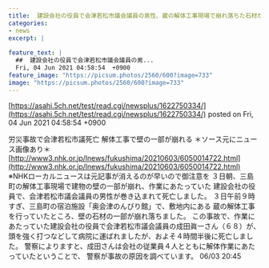 ```yaml
---
title:  建設会社の役員で会津若松市議会議員の男性、蔵の解体工事現場で崩れ落ちた石材が頭に当たり死亡・福島県 
categories:
- news
excerpt: |
  
feature_text: |
  ##  建設会社の役員で会津若松市議会議員の男...
  Fri, 04 Jun 2021 04:58:54  +0900
feature_image: "https://picsum.photos/2560/600?image=733"
image: "https://picsum.photos/2560/600?image=733"
---
```


[https://asahi.5ch.net/test/read.cgi/newsplus/1622750334/](https://asahi.5ch.net/test/read.cgi/newsplus/1622750334/)
posted on Fri, 04 Jun 2021 04:58:54  +0900

<!--more-->

労災事故で会津若松市議死亡 解体工事で壁の一部が崩れる ＊ソース元にニュース画像あり＊ [http://www3.nhk.or.jp/lnews/fukushima/20210603/6050014722.html](http://www3.nhk.or.jp/lnews/fukushima/20210603/6050014722.html) ※NHKローカルニュースは元記事が消えるのが早いので御注意を ３日朝、三島町の解体工事現場で建物の壁の一部が崩れ、作業にあたっていた 建設会社の役員で、会津若松市議会議員の男性が巻き込まれて死亡しました。 ３日午前９時すぎ、三島町の宿泊施設「奥会津のんびり館」で、敷地内にある 蔵の解体工事を行っていたところ、壁の石材の一部が崩れ落ちました。 この事故で、作業にあたっていた建設会社の役員で会津若松市議会議員の成田眞一さん（６８）が、 頭を強く打つなどして病院に運ばれましたが、およそ４時間半後に死亡しました。 警察によりますと、成田さんは会社の従業員４人とともに解体作業にあたっていたということで、 警察が事故の原因を調べています。 06/03 20:45
